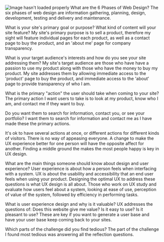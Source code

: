 
![Image hasn't loaded properly](/imgs/Site-Map.png)
What are the 6 Phases of Web Design?
The six phases of web design are information gathering, planning, design, development, testing and delivery and maintenance. 

What is your site's primary goal or purpose? What kind of content will your site feature?
My site's primary purpose is to sell a product, therefore my sight will feature individual pages for each product, as well as a contact page to buy the product, and an 'about me' page for company transparency. 

What is your target audience's interests and how do you see your site addressing them?
My site's target audience are those who have have a passion to use my product along with those who have the money to buy my product. My site addresses them by allowing immediate access to the 'product' page to buy the product, and immediate access to the 'about' page to provide transparency of who I am. 

What is the primary "action" the user should take when coming to your site? 
The primary action I want users to take is to look at my product, know who I am, and contact me if they want to buy. 

Do you want them to search for information, contact you, or see your portfolio? 
I want them to search for information and contact me as I have made these the primary actions.

It's ok to have several actions at once, or different actions for different kinds of visitors.
There is no way of appeasing everyone. A change to make the UX experience better for one person will have the opposite affect for another. Finding a middle ground the makes the most people happy is key in UX design. 

What are the main things someone should know about design and user experience?
User experience is about how a person feels when interfacing with a system. UX is about the usability and accessibility that an end user feels when using your product. Designing the optimal UX to address these questions is what UX design is all about. Those who work on UX study and evaluate how users feel about a system, looking at ease of use, perception of value of the system, followed by efficiency in performing tasks.  

What is user experience design and why is it valuable? 
UX addresses the questions of: Does this website give me value? Is it easy to use? Is it pleasant to use? These are key if you want to generate a user base and have your user base keep coming back to your sites.  

Which parts of the challenge did you find tedious?
The part of the challenge I found most tedious was answering all the reflection questions. 